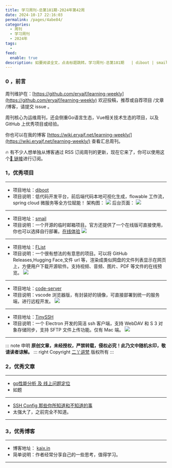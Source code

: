 ```yaml
---
title: 学习周刊-总第181期-2024年第42周
date: 2024-10-17 22:16:03
permalink: /pages/4abe84/
categories:
  - 周刊
  - 学习周刊
  - 2024年
tags:
  -
feed:
  enable: true
description: 如要阅读全文，点击标题跳转。学习周刊-总第181期   | diboot | smail | FList | code-server | TinySSH
---
```




### 0 ，前言

周刊维护在：[https://github.com/eryajf/learning-weekly](https://github.com/eryajf/learning-weekly)  欢迎投稿，推荐或自荐项目 /文章 /博客，请提交 issue 。

周刊核心为运维周刊，还会侧重Go语言生态，Vue相关技术生态的项目，以及 GitHub 上优秀项目或经验。

你也可以在我的博客 [https://wiki.eryajf.net/learning-weekly/](https://wiki.eryajf.net/learning-weekly/) 查看汇总周刊。

🔥 有不少人想单独从博客通过 RSS 订阅周刊的更新，现在它来了，你可以使用这个[🔗 链接](https://wiki.eryajf.net/learning-weekly.xml)进行订阅。

### 1，优秀项目

---
- 项目地址：[diboot](https://github.com/dibo-software/diboot)
- 项目说明：低代码开发平台，前后端代码本地可视化生成，flowable 工作流，spring cloud 微服务等全方位赋能！
  架构图：
  ![](https://t.eryajf.net/imgs/2024/10/1728370973645.webp)
  后台页面：
  ![](https://t.eryajf.net/imgs/2024/10/1728371035733.webp)
---
- 项目地址：[smail](https://github.com/akazwz/smail)
- 项目说明：一个开源的临时邮箱项目。官方还提供了一个在线版可直接使用，你也可以选择自行部署。[在线体验](https://smail.pw/zh-CN/)
  ![](https://t.eryajf.net/imgs/2024/10/1728462312462.webp)
---
- 项目地址：[FList](https://github.com/jianjianai/FList)
- 项目说明：一个很有想法的有意思的项目。可以将 GitHub Releases,Hugging Face,文件 url 等，渲染成类似网盘的文件列表显示在网页上，方便用户下载开源软件。支持视频、音频、图片、PDF 等文件的在线预览。
  ![](https://t.eryajf.net/imgs/2024/10/1728783972731.webp)
---
- 项目地址：[code-server](https://github.com/coder/code-server)
- 项目说明：vscode 浏览器版，有封装好的镜像，可直接部署到统一的服务端，进行远程开发。
  ![](https://t.eryajf.net/imgs/2024/10/1728876265276.webp)
---
- 项目地址：[TinySSH](https://github.com/chenjiaxing6/TinySSH)
- 项目说明：一个 Electron 开发的简洁 ssh 客户端，支持 WebDAV 和 S 3 对象存储同步，支持 SFTP 文件上传功能。仅有 Mac 端。
  ![](https://t.eryajf.net/imgs/2024/10/1728916386619.webp)
---

::: note 申明
**原创文章<Badge text='eryajf' />，未经授权，严禁转载，侵权必究！此乃文中随机水印，敬请读者谅解。**
::: right
Copyright [二丫讲梵](https://wiki.eryajf.net) 版权所有
:::

### 2，优秀文章

---
- [go性能分析 及 线上问题定位](https://weikeqin.com/2022/08/20/go-performance-tuning-tool/)
- 如题
---
- [SSH Config 那些你所知道和不知道的事](https://deepzz.com/post/how-to-setup-ssh-config.html)
- 太强大了，之前完全不知道。
---

### 3，优秀博客

---
- 博客地址： [kaix.in](https://kaix.in/)
- 简单说明：作者经常分享自己的一些思考，值得学习。
---

